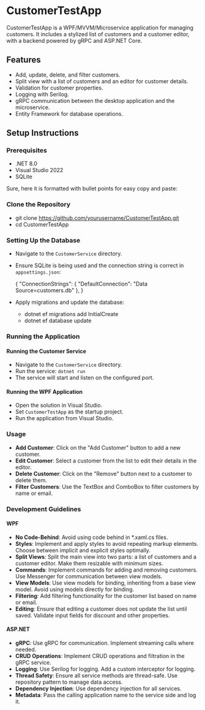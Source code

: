 # CustomerTestApp

CustomerTestApp is a WPF/MVVM/Microservice application for managing customers. It includes a stylized list of customers and a customer editor, with a backend powered by gRPC and ASP.NET Core.

## Features

- Add, update, delete, and filter customers.
- Split view with a list of customers and an editor for customer details.
- Validation for customer properties.
- Logging with Serilog.
- gRPC communication between the desktop application and the microservice.
- Entity Framework for database operations.

## Setup Instructions

### Prerequisites

- .NET 8.0
- Visual Studio 2022
- SQLite

Sure, here it is formatted with bullet points for easy copy and paste:

### Clone the Repository
- git clone https://github.com/yourusername/CustomerTestApp.git
- cd CustomerTestApp

### Setting Up the Database
- Navigate to the `CustomerService` directory.
- Ensure SQLite is being used and the connection string is correct in `appsettings.json`:
  
  {
    "ConnectionStrings": {
      "DefaultConnection": "Data Source=customers.db"
    },
  }
  
- Apply migrations and update the database:
  - dotnet ef migrations add InitialCreate
  - dotnet ef database update

### Running the Application

#### Running the Customer Service
- Navigate to the `CustomerService` directory.
- Run the service: `dotnet run`
- The service will start and listen on the configured port.

#### Running the WPF Application
- Open the solution in Visual Studio.
- Set `CustomerTestApp` as the startup project.
- Run the application from Visual Studio.

### Usage
- **Add Customer**: Click on the "Add Customer" button to add a new customer.
- **Edit Customer**: Select a customer from the list to edit their details in the editor.
- **Delete Customer**: Click on the "Remove" button next to a customer to delete them.
- **Filter Customers**: Use the TextBox and ComboBox to filter customers by name or email.

### Development Guidelines

#### WPF
- **No Code-Behind**: Avoid using code behind in *.xaml.cs files.
- **Styles**: Implement and apply styles to avoid repeating markup elements. Choose between implicit and explicit styles optimally.
- **Split Views**: Split the main view into two parts: a list of customers and a customer editor. Make them resizable with minimum sizes.
- **Commands**: Implement commands for adding and removing customers. Use Messenger for communication between view models.
- **View Models**: Use view models for binding, inheriting from a base view model. Avoid using models directly for binding.
- **Filtering**: Add filtering functionality for the customer list based on name or email.
- **Editing**: Ensure that editing a customer does not update the list until saved. Validate input fields for discount and other properties.

#### ASP.NET
- **gRPC**: Use gRPC for communication. Implement streaming calls where needed.
- **CRUD Operations**: Implement CRUD operations and filtration in the gRPC service.
- **Logging**: Use Serilog for logging. Add a custom interceptor for logging.
- **Thread Safety**: Ensure all service methods are thread-safe. Use repository pattern to manage data access.
- **Dependency Injection**: Use dependency injection for all services.
- **Metadata**: Pass the calling application name to the service side and log it.


